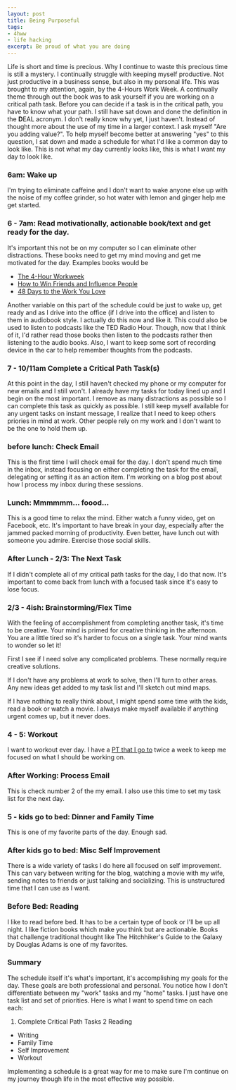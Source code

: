 ```yaml
---
layout: post
title: Being Purposeful
tags:
- 4hww
- life hacking
excerpt: Be proud of what you are doing
---
```


Life is short and time is precious.  Why I continue to waste this precious time is still a mystery.  I continually struggle with keeping myself productive.  Not just productive in a business sense, but also in my personal life.  This was brought to my attention, again, by the 4-Hours Work Week. A continually theme through out the book was to ask yourself if you are working on a critical path task.  Before you can decide if a task is in the critical path, you have to know what your path.  I still have sat down and done the definition in the **D**EAL acronym.  I don't really know why yet, I just haven't.  Instead of thought more about the use of my time in a larger context.  I ask myself "Are you adding value?".  To help myself become better at answering "yes" to this question, I sat down and made a schedule for what I'd like a common day to look like.  This is not what my day currently looks like, this is what I want my day to look like.

### 6am: Wake up

I'm trying to eliminate caffeine and I don't want to wake anyone else up with the noise of my coffee grinder, so hot water with lemon and ginger help me get started.

### 6 - 7am:  Read motivationally, actionable book/text and get ready for the day.

It's important this not be on my computer so I can eliminate other distractions.  These books need to get my mind moving and get me motivated for the day.  Examples books would be

* [The 4-Hour Workweek](http://www.amazon.com/gp/product/0307465357)
* [How to Win Friends and Influence People](http://www.amazon.com/How-Friends-Influence-People-ebook/dp/B003WEAI4E)
* [48 Days to the Work You Love](http://www.amazon.com/Days-Work-You-Love-ebook/dp/B004HILUFU)

Another variable on this part of the schedule could be just to wake up, get ready and as I drive into the office (if I drive into the office) and listen to them in audiobook style.  I actually do this now and like it.  This could also be used to listen to podcasts like the TED Radio Hour.  Though, now that I think of it, I'd rather read those books then listen to the podcasts rather then listening to the audio books.  Also, I want to keep some sort of recording device in the car to help remember thoughts from the podcasts.

### 7 - 10/11am  Complete a Critical Path Task(s)

At this point in the day, I still haven't checked my phone or my computer for new emails and I still won't.  I already have my tasks for today lined up and I begin on the most important.  I remove as many distractions as possible so I can complete this task as quickly as possible.  I still keep myself available for any urgent tasks on instant message, I realize that I need to keep others priories in mind at work.  Other people rely on my work and I don't want to be the one to hold them up.  

### before lunch: Check Email

This is the first time I will check email for the day.  I don't spend much time in the inbox, instead focusing on either completing the task for the email, delegating or setting it as an action item.  I'm working on a blog post about how I process my inbox during these sessions. 

### Lunch:  Mmmmmm… foood…

This is a good time to relax the mind.  Either watch a funny video, get on Facebook, etc.  It's important to have break in your day, especially after the jammed packed morning of productivity.  Even better, have lunch out with someone you admire.  Exercise those social skills.

### After Lunch - 2/3:  The Next Task

If I didn't complete all of my critical path tasks for the day, I do that now.  It's important to come back from lunch with a focused task since it's easy to lose focus.

### 2/3 - 4ish:  Brainstorming/Flex Time

With the feeling of accomplishment from completing another task, it's time to be creative.  Your mind is primed for creative thinking in the afternoon.  You are a little tired so it's harder to focus on a single task.  Your mind wants to wonder so let it!  

First I see if I need solve any complicated problems.  These normally require creative solutions.  

If I don't have any problems at work to solve, then I'll turn to other areas.  Any new ideas get added to my task list and I'll sketch out mind maps.

If I have nothing to really think about, I might spend some time with the kids, read a book or watch a movie.  I always make myself available if anything urgent comes up, but it never does.

### 4 - 5:  Workout

I want to workout ever day.  I have a [PT that I go to](http://joesfitness.net/) twice a week to keep me focused on what I should be working on.

### After Working:  Process Email

This is check number 2 of the my email.  I also use this time to set my task list for the next day.

### 5 - kids go to bed:  Dinner and Family Time

This is one of my favorite parts of the day. Enough sad.

### After kids go to bed: Misc Self Improvement

There is a wide variety of tasks I do here all focused on self improvement.  This can vary between writing for the blog, watching a movie with my wife, sending notes to friends or just talking and socializing.  This is unstructured time that I can use as I want.

### Before Bed: Reading

I like to read before bed.  It has to be a certain type of book or I'll be up all night.  I like fiction books which make you think but are actionable.  Books that challenge traditional thought like The Hitchhiker's Guide to the Galaxy by Douglas Adams is one of my favorites.

### Summary

The schedule itself it's what's important, it's accomplishing my goals for the day.    These goals are both professional and personal.  You notice how I don't differentiate between my "work" tasks and my "home" tasks.  I just have one task list and set of priorities.  Here is what I want to spend time on each each:

1. Complete Critical Path Tasks
2 Reading
* Writing
* Family Time
* Self Improvement  
* Workout

Implementing a schedule is a great way for me to make sure I'm continue on my journey though life in the most effective way possible.
